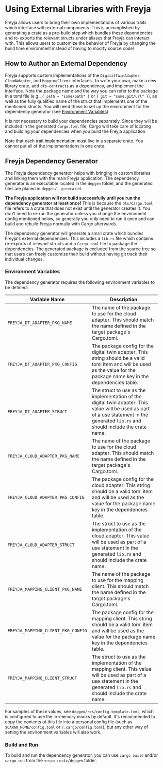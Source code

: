 # Using External Libraries with Freyja

Freyja allows users to bring their own implementations of various traits which interface with external components. This is accomplished by generating a crate as a pre-build step which bundles these dependencies and re-exports the relevant structs under aliases that Freyja can interact with. This allows users to customize the behavior of Freyja by changing the build time environment instead of having to modify source code!

## How to Author an External Dependency

Freyja supports custom implementations of the `DigitalTwinAdapter`, `CloudAdapter`, and `MappingClient` interfaces. To write your own, make a new library crate, add `dts-contracts` as a dependency, and implement the interface. Note the package name and the way you can refer to the package in a toml file (e.g., `{ path = "some/path" }` or `{ git = "some.git/url" }`), as well as the fully qualified name of the struct that implements one of the mentioned structs. You will need these to set up the environment for the dependency generator (see [Environment Variables](#environment-variables)).

It is not necessary to build your dependencies separately. Since they will be included in the generated `Cargo.toml` file, Cargo will take care of locating and building your dependencies when you build the Freyja application.

Note that each trait implementation must live in a separate crate. You cannot put all of the implementations in one crate.

## Freyja Dependency Generator

The Freyja dependency generator helps with bringing in custom libraries and linking them with the main Freyja application. The dependency generator is an executable located in the `depgen` folder, and the generated files are placed in `depgen/__generated`.

**The Freyja application will not build successfully until you run the dependency generator at least once!** This is because the `dts/Cargo.toml` file refers to a crate that does not exist until the generator creates it. You don't need to re-run the generator unless you change the environment config mentioned below, so generally you only need to run it once and can build and rebuild Freyja normally with Cargo afterwards.

The dependency generator will generate a small crate which bundles Freyja's external dependencies. This includes a `lib.rs` file which contains re-exports of relevant structs and a `Cargo.toml` file to package the dependencies. The generated package is excluded from the source tree so that users can freely customize their build without having git track their individual changes.

### Environment Variables

The dependency generator requires the following environment variables to be defined:

Variable Name|Description
-|-
`FREYJA_DT_ADAPTER_PKG_NAME`|The name of the package to use for the cloud adapter. This should match the name defined in the target package's Cargo.toml.
`FREYJA_DT_ADAPTER_PKG_CONFIG`|The package config for the digital twin adapter. This string should be a valid toml item and will be used as the value for the package name key in the dependencies table.
`FREYJA_DT_ADAPTER_STRUCT`|The struct to use as the implementation of the digital twin adapter. This value will be used as part of a use statement in the generated `lib.rs` and should include the crate name.
`FREYJA_CLOUD_ADAPTER_PKG_NAME`|The name of the package to use for the cloud adapter. This should match the name defined in the target package's Cargo.toml.
`FREYJA_CLOUD_ADAPTER_PKG_CONFIG`|The package config for the cloud adapter. This string should be a valid toml item and will be used as the value for the package name key in the dependencies table.
`FREYJA_CLOUD_ADAPTER_STRUCT`|The struct to use as the implementation of the cloud adapter. This value will be used as part of a use statement in the generated `lib.rs` and should include the crate name.
`FREYJA_MAPPING_CLIENT_PKG_NAME`|The name of the package to use for the mapping client. This should match the name defined in the target package's Cargo.toml.
`FREYJA_MAPPING_CLIENT_PKG_CONFIG`|The package config for the mapping client. This string should be a valid toml item and will be used as the value for the package name key in the dependencies table.
`FREYJA_MAPPING_CLIENT_STRUCT`|The struct to use as the implementation of the mapping client. This value will be used as part of a use statement in the generated `lib.rs` and should include the crate name.

For samples of these values, see `depgen/res/config.template.toml`, which is configured to use the in-memory mocks by default. It's recommended to copy the contents of this file into a personal config file (such as `$CARGO_HOME/config.toml` or `/.cargo/config.toml`), but any other way of setting the environment variables will also work.

### Build and Run

To build and run the dependency generator, you can use `cargo build` and/or `cargo run` from the `<repo-root>/depgen` folder.
